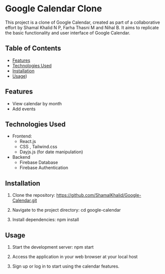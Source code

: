 # Google Calendar Clone

This project is a clone of Google Calendar, created as part of a collaborative effort by Shamal Khalid N P, Farha Thasni M and Nihal B. It aims to replicate the basic functionality and user interface of Google Calendar.

## Table of Contents

- [Features](#features)
- [Technologies Used](#technologies-used)
- [Installation](#installation)
- [Usage](#usage))

## Features

- View calendar by month
- Add events

## Technologies Used

- Frontend:
  - React.js
  - CSS , Tailwind.css
  - Dayjs.js (for date manipulation)
- Backend
  - Firebase Database
  - Firebase Authentication
  

## Installation

1. Clone the repository: https://github.com/ShamalKhalid/Google-Calendar.git

2. Navigate to the project directory: cd google-calendar

3. Install dependencies: npm install

## Usage

1. Start the development server: npm start

2. Access the application in your web browser at your local host

3. Sign up or log in to start using the calendar features.


